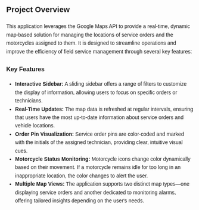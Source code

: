 <div style="font-family: Arial, sans-serif; line-height: 1.6;">
  <h2>Project Overview</h2>
  <p>
    This application leverages the Google Maps API to provide a real-time, dynamic map-based solution for managing the 
    locations of service orders and the motorcycles assigned to them. It is designed to streamline operations and improve 
    the efficiency of field service management through several key features:
  </p>

  <h3>Key Features</h3>
  <ul>
    <li><strong>Interactive Sidebar:</strong> A sliding sidebar offers a range of filters to customize the display of information, allowing users to focus on specific orders or technicians.</li>
    <li><strong>Real-Time Updates:</strong> The map data is refreshed at regular intervals, ensuring that users have the most up-to-date information about service orders and vehicle locations.</li>
    <li><strong>Order Pin Visualization:</strong> Service order pins are color-coded and marked with the initials of the assigned technician, providing clear, intuitive visual cues.</li>
    <li><strong>Motorcycle Status Monitoring:</strong> Motorcycle icons change color dynamically based on their movement. If a motorcycle remains idle for too long in an inappropriate location, the color changes to alert the user.</li>
    <li><strong>Multiple Map Views:</strong> The application supports two distinct map types—one displaying service orders and another dedicated to monitoring alarms, offering tailored insights depending on the user's needs.</li>
  </ul>
</div>
